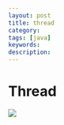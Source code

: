 ```yaml
---
layout: post
title: thread
category: 
tags: [java]
keywords:
description:
---
```

# Thread

![](thread01.png)
